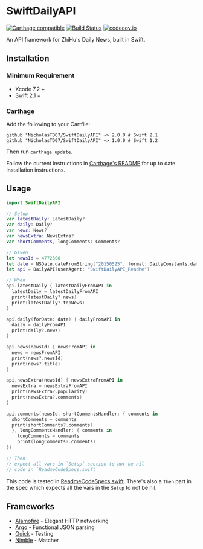 # SwiftDailyAPI 

[![Carthage compatible](https://img.shields.io/badge/Carthage-compatible-4BC51D.svg?style=flat)](https://github.com/Carthage/Carthage)
[![Build Status](https://travis-ci.org/NicholasTD07/SwiftDailyAPI.svg?branch=develop)](https://travis-ci.org/NicholasTD07/SwiftDailyAPI)
[![codecov.io](https://codecov.io/github/NicholasTD07/SwiftDailyAPI/coverage.svg?branch=develop)](https://codecov.io/github/NicholasTD07/SwiftDailyAPI?branch=develop)

An API framework for ZhiHu's Daily News, built in Swift.

## Installation

### Minimum Requirement

* Xcode 7.2 +
* Swift 2.1 +

### [Carthage]

[Carthage]: https://github.com/Carthage/Carthage

Add the following to your Cartfile:

```
github "NicholasTD07/SwiftDailyAPI" ~> 2.0.0 # Swift 2.1
github "NicholasTD07/SwiftDailyAPI" ~> 1.0.0 # Swift 1.2
```

Then run `carthage update`.

Follow the current instructions in [Carthage's README][carthage-installation]
for up to date installation instructions.

[carthage-installation]: https://github.com/Carthage/Carthage#adding-frameworks-to-an-application

## Usage

```swift
import SwiftDailyAPI

// Setup
var latestDaily: LatestDaily?
var daily: Daily?
var news: News?
var newsExtra: NewsExtra?
var shortComments, longComments: Comments?

// Given
let newsId = 4772308
let date = NSDate.dateFromString("20150525", format: DailyConstants.dateFormat)!
let api = DailyAPI(userAgent: "SwiftDailyAPI_ReadMe")

// When
api.latestDaily { latestDailyFromAPI in
  latestDaily = latestDailyFromAPI
  print(latestDaily?.news)
  print(latestDaily?.topNews)
}

api.daily(forDate: date) { dailyFromAPI in
  daily = dailyFromAPI
  print(daily?.news)
}

api.news(newsId) { newsFromAPI in
  news = newsFromAPI
  print(news?.newsId)
  print(news?.title)
}

api.newsExtra(newsId) { newsExtraFromAPI in
  newsExtra = newsExtraFromAPI
  print(newsExtra?.popularity)
  print(newsExtra?.comments)
}

api.comments(newsId, shortCommentsHandler: { comments in
  shortComments = comments
  print(shortComments?.comments)
  }, longCommentsHandler: { comments in
    longComments = comments
    print(longComments?.comments)
})

// Then
// expect all vars in `Setup` section to not be nil
// code in `ReadmeCodeSpecs.swift`
```

This code is tested in [ReadmeCodeSpecs.swift](./SwiftDailyAPITests/Specs/ReadmeCodeSpecs.swift). There's also a `Then` part in the spec which expects all the vars in the `Setup` to not be nil.

## Frameworks

* [Alamofire] - Elegant HTTP networking
* [Argo]      - Functional JSON parsing
* [Quick]     - Testing
* [Nimble]    - Matcher

[Alamofire]: https://github.com/Alamofire/Alamofire
[Argo]: https://github.com/thoughtbot/Argo
[Quick]: https://github.com/Quick/Quick
[Nimble]: https://github.com/Quick/Nimble
